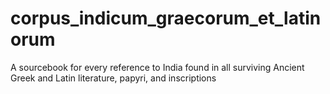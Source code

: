 corpus_indicum_graecorum_et_latinorum
=====================================

A sourcebook for every reference to India found in all surviving Ancient Greek and Latin literature, papyri, and inscriptions
